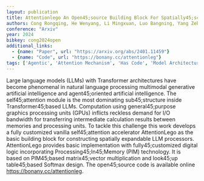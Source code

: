 ```yaml
---
layout: publication
title: Attentionlego An Open45;source Building Block For Spatially45;scalable Large Language Model Accelerator With Processing45;in45;memory Technology
authors: Cong Rongqing, He Wenyang, Li Mingxuan, Luo Bangning, Yang Zebin, Yang Yuchao, Huang Ru, Yan Bonan
conference: "Arxiv"
year: 2024
bibkey: cong2024open
additional_links:
  - {name: "Paper", url: "https://arxiv.org/abs/2401.11459"}
  - {name: "Code", url: "https://bonany.cc/attentionleg"}
tags: ['Agentic', 'Attention Mechanism', 'Has Code', 'Model Architecture', 'Multimodal Models', 'Pretraining Methods', 'Transformer']
---
```

Large language models (LLMs) with Transformer architectures have become phenomenal in natural language processing multimodal generative artificial intelligence and agent45;oriented artificial intelligence. The self45;attention module is the most dominating sub45;structure inside Transformer45;based LLMs. Computation using general45;purpose graphics processing units (GPUs) inflicts reckless demand for I/O bandwidth for transferring intermediate calculation results between memories and processing units. To tackle this challenge this work develops a fully customized vanilla self45;attention accelerator AttentionLego as the basic building block for constructing spatially expandable LLM processors. AttentionLego provides basic implementation with fully45;customized digital logic incorporating Processing45;In45;Memory (PIM) technology. It is based on PIM45;based matrix45;vector multiplication and look45;up table45;based Softmax design. The open45;source code is available online https://bonany.cc/attentionleg.
